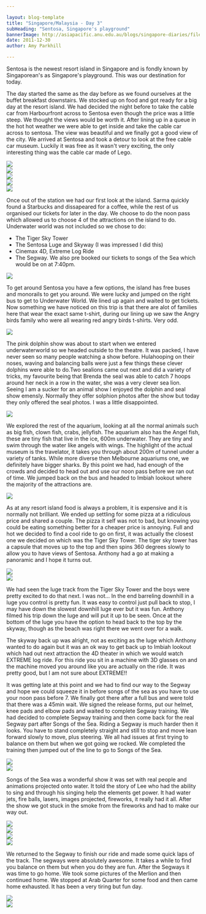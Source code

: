 ```yaml
---

layout: blog-template
title: "Singapore/Malaysia - Day 3"
subHeading: "Sentosa, Singapore's playground"
bannerImage: http://asiapacific.anu.edu.au/blogs/singapore-diaries/files/2011/04/singapore-banner-2.jpg
date: 2011-12-30
author: Amy Parkhill

---
```


Sentosa is the newest resort island in Singapore and is fondly known by Singaporean's as Singapore's playground. This was our destination for today.

The day started the same as the day before as we found ourselves at the buffet breakfast downstairs. We stocked up on food and got ready for a big day at the resort island. We had decided the night before to take the cable car from Harbourfront across to Sentosa even though the price was a little steep. We thought the views would be worth it. After lining up in a queue in the hot hot weather we were able to get inside and take the cable car across to sentosa. The view was beautiful and we finally got a good view of the city. We arrived at Sentosa and took a detour to look at the free cable car museum. Luckily it was free as it wasn't very exciting, the only interesting thing was the cable car made of Lego.

<div class="center-image"><img src="http://images.travelpod.com/users/amynp/4.1325288751.sentosa-cable-car.jpg" /></div>
<div class="center-image"><img src="http://images.travelpod.com/users/amynp/4.1325288751.singapore-skyline-from-cable-car.jpg" /></div>
<div class="center-image"><img src="http://images.travelpod.com/users/amynp/4.1325288751.universal-studios.jpg" /></div>
<div class="center-image"><img src="http://images.travelpod.com/users/amynp/4.1325288751.another-car.jpg" /></div>
<div class="center-image"><img src="http://images.travelpod.com/users/amynp/4.1325288751.a-lego-cable-car.jpg" /></div>

Once out of the station we had our first look at the island. Sarma quickly found a Starbucks and dissapeared for a coffee, while the rest of us organised our tickets for later in the day. We choose to do the noon pass which allowed us to choose 4 of the attractions on the island to do. Underwater world was not included so we chose to do:  
- The Tiger Sky Tower
- The Sentosa Luge and Skyway (I was impressed I did this) 
- Cinemax 4D, Extreme Log Ride
- The Segway.
We also pre booked our tickets to songs of the Sea which would be on at 7:40pm.

<div class="center-image"><img src="http://images.travelpod.com/users/amynp/4.1325288751.imbiah-lookout.jpg" /></div>

To get around Sentosa you have a few options, the island has free buses and monorails to get you around. We were lucky and jumped on the right bus to get to Underwater World. We lined up again and waited to get tickets. Now something we have noticed on this trip is that there are alot of families here that wear the exact same t-shirt, during our lining up we saw the Angry birds family who were all wearing red angry birds t-shirts. Very odd. 

<div class="center-image"><img src="http://images.travelpod.com/users/amynp/4.1325288751.in-the-queue.jpg" /></div>

The pink dolphin show was about to start when we entered underwaterworld so we headed outside to the theatre. It was packed, I have never seen so  many people watching a show before. Hulahooping on their noses, waving and balancing balls were just a few things these clever dolphins were able to do.Two sealions came out next and did a variety of tricks, my favourite being that Brenda the seal was able to catch 7 hoops around her neck in a row in the water, she was a very clever sea lion. Seeing I am a sucker for an animal show I enjoyed the dolphin and seal show emensly. Normally they offer solphion photos after the show but today they only offered the seal photos. I was a little disappointed.

<div class="center-image"><img src="http://images.travelpod.com/users/amynp/4.1325288751.beautiful-pink-dolphins.jpg" /></div>

We explored the rest of the aquarium, looking at all the normal animals such as big fish, clown fish, crabs, jellyfish. The aquarium also has the Angel fish, these are tiny fish that live in the ice, 600m underwater. They are tiny and swim through the water like angels with wings. The highlight of the actual museum is the travelator, it takes you through about 200m of tunnel under a variety of tanks. While more diverse then Melbourne aquariums one, we definitely have bigger sharks. By this point we had, had enough of the crowds and decided to head out and use our noon pass before we ran out of time. We jumped back on the bus and headed to Imbiah lookout where the majority of the attractions are. 

<div class="center-image"><img src="http://images.travelpod.com/users/amynp/4.1325288751.in-the-tunnel.jpg" /></div>


As at any resort island food is always a problem, it is expensive and it is normally not brilliant. We ended up settling for some pizza at a ridiculous price and shared a couple. The pizza it self was not to bad, but knowing you could be eating something better for a cheaper price is annoying. Full and hot we decided to find a cool ride to go on first, it was actually the closest one we decided on which was the Tiger Sky Tower. The tiger sky tower has a capsule that moves up to the top and then spins 360 degrees slowly to allow you to have views of Sentosa. Anthony had a go at making a panoramic and I hope it turns out. 

<div class="center-image"><img src="http://images.travelpod.com/users/amynp/4.1325288751.weird-totem.jpg" /></div>
<div class="center-image"><img src="http://images.travelpod.com/users/amynp/4.1325288751.ahem.jpg" /></div>

We had seen the luge track from the Tiger Sky Tower and the boys were pretty excited to do that next. I was not... In the end barreling downhill in a luge you control is pretty fun. It was easy to control just pull back to stop, I may have down the slowest downhill luge ever but it was fun. Anthony filmed his trip down the luge and will put it up to be seen. Once at the bottom of the luge you have the option to head back to the top by the skyway, though as the beach was right there we went over for a walk.

The skyway back up was alright, not as exciting as the luge which Anthony wanted to do again but it was an ok way to get back up to Imbiah lookout which had out next attraction the 4D theater in which we would watch EXTREME log ride. For this ride you sit in a machine with 3D glasses on and the machine moved you around like you are actually on the ride. It was pretty good, but I am not sure about EXTREME!!

It was getting late at this point and we had to find our way to the Segway and hope we could squeeze it in before songs of the sea as you have to use your noon pass before 7. We finally got there after a full bus and were told that there was a 45min wait. We signed the release forms, put our helmet, knee pads and elbow pads and waited to complete Segway training. We had decided to complete Segway training and then come back for the real Segway part after Songs of the Sea. Riding a Segway is much harder then it looks. You have to stand completely straight and still to stop and move lean forward slowly to move, plus steering. We all had issues at first trying to balance on them but when we got going we rocked. We completed the training then jumped out of the line to go to Songs of the Sea.

<div class="center-image"><img src="http://images.travelpod.com/users/amynp/4.1325288751.on-the-beach.jpg" /></div>
<div class="center-image"><img src="http://images.travelpod.com/users/amynp/4.1325288751.boys-on-the-cable-car.jpg" /></div>

Songs of the Sea was a wonderful show it was set with real people and animations projected onto water. It told the story of Lee who had the ability to sing and through his singing help the elements get power. It had water jets, fire balls, lasers, images projected, fireworks, it really had it all. After the show we got stuck in the smoke from the fireworks and had to make our way out. 

<div class="center-image"><img src="http://images.travelpod.com/users/amynp/4.1325288751.songs-of-the-sea-at-sunset.jpg" /></div>
<div class="center-image"><img src="http://images.travelpod.com/users/amynp/4.1325288751.lady-of-the-sea.jpg" /></div>
<div class="center-image"><img src="http://images.travelpod.com/users/amynp/4.1325288751.water-light-and-fireworks.jpg" /></div>
<div class="center-image"><img src="http://images.travelpod.com/users/amynp/4.1325288751.1-fireworks.jpg" /></div>

We returned to the Segway to finish our ride and made some quick laps of the track. The segways were absolutely awesome. It takes a while to find you balance on them but when you do they are fun. After the Segways it was time to go home. We took some pictures of the Merlion and then continued home. We stopped at Arab Quarter for some food and then came home exhausted. It has been a very tiring but fun day.   

<div class="center-image"><img src="http://images.travelpod.com/users/amynp/4.1325288751.merlion.jpg" /></div>
<div class="center-image"><img src="http://images.travelpod.com/users/amynp/4.1325288751.sentosa-sign.jpg" /></div>


